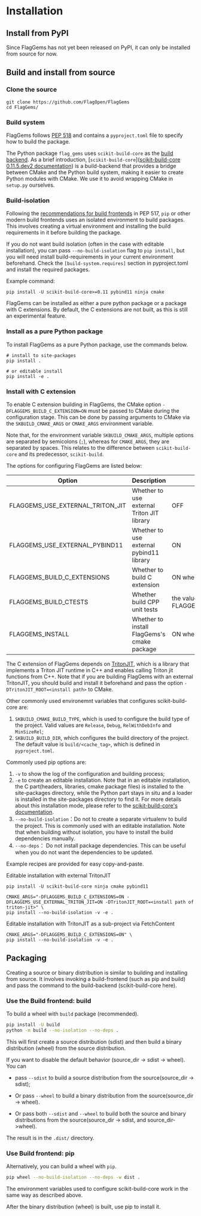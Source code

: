# Installation

## Install from PyPI

Since FlagGems has not yet been released on PyPI, it can only be installed from source for now.

## Build and install from source

### Clone the source

```shell
git clone https://github.com/FlagOpen/FlagGems
cd FlagGems/
```

### Build system

FlagGems follows [PEP 518](https://peps.python.org/pep-0518/) and contains a `pyproject.toml` file to specify how to build the package.

The Python package `flag_gems` uses `scikit-build-core` as the [build backend](https://peps.python.org/pep-0517/#build-backend-interface). As a brief introduction, [`scikit-build-core`]([scikit-build-core 0.11.5.dev2 documentation](https://scikit-build-core.readthedocs.io/en/latest/)) is a build-backend that provides a bridge between CMake and the Python build system, making it easier to create Python modules with CMake. We use it to avoid wrapping CMake in `setup.py` ourselves.

### Build-isolation

Following the [recommendations for build frontends](https://peps.python.org/pep-0517/#recommendations-for-build-frontends-non-normative) in PEP 517, `pip` or other modern build frontends uses an isolated environment to build packages. This involves creating a virtual environment and installing the build requirements in it before building the package.

If you do not want build isolation (often in the case with editable installation), you can pass `--no-build-isolation` flag to `pip install`, but you will need install build-requirements in your current environment beforehand. Check the `[build-system.requires]` section in pyproject.toml and install the required packages.

Example command:

```shell
pip install -U scikit-build-core>=0.11 pybind11 ninja cmake
```

FlagGems can be installed as either a pure python package or a package with C extensions. By default, the C extensions are not built, as this is still an experimental feature.

### Install as a pure Python package

To install FlagGems as a pure Python package, use the commands below.

```shell
# install to site-packages
pip install .

# or editable install
pip install -e .
```

### Install with C extension

To enable C extension building in FlagGems, the CMake option `-DFLAGGEMS_BUILD_C_EXTENSION=ON` must be passed to CMake during the configuration stage. This can be done by passing arguments to CMake via the `SKBUILD_CMAKE_ARGS` or `CMAKE_ARGS` environment variable.

Note that, for the environment variable `SKBUILD_CMAKE_ARGS`, multiple options are separated by semicolons (`;`), whereas for `CMAKE_ARGS`, they are separated by spaces. This relates to the difference between `scikit-build-core` and its predecessor, `scikit-build`.

The options for configuring FlagGems are listed below:

| Option                           | Description                                 | Default                                  |
| -------------------------------- | ------------------------------------------- | ---------------------------------------- |
| FLAGGEMS_USE_EXTERNAL_TRITON_JIT | Whether to use external Triton JIT library  | OFF                                      |
| FLAGGEMS_USE_EXTERNAL_PYBIND11   | Whether to use external pybind11 library    | ON                                       |
| FLAGGEMS_BUILD_C_EXTENSIONS      | Whether to build C extension                | ON when it is the op level project       |
| FLAGGEMS_BUILD_CTESTS            | Whether build CPP unit tests                | the value of FLAGGEMS_BUILD_C_EXTENSIONS |
| FLAGGEMS_INSTALL                 | Whether to install FlagGems's cmake package | ON when it is the op level project       |

The C extension of FlagGems depends on [TritonJIT](https://github.com/iclementine/libtorch_example/), which is a library that implements a Triton JIT runtime in C++ and enables calling Triton jit functions from C++. Note that if you are building FlagGems with an external TritonJIT, you should build and install it beforehand and pass the option `-DTritonJIT_ROOT=<install path>` to CMake.

Other commonly used environemnt variables that configures scikit-build-core are:

1. `SKBUILD_CMAKE_BUILD_TYPE`, which is used to configure the build type of the project. Valid values are `Release`, `Debug`, `RelWithDebInfo` and `MinSizeRel`;
2. `SKBUILD_BUILD_DIR`, which configures the build directory of the project. The default value is `build/<cache_tag>`, which is defined in `pyproject.toml`.

Commonly used pip options are:

1. `-v` to show the log of the configuration and building process;
2. `-e` to create an editable installation. Note that in an editable installation, the C part(headers, libraries, cmake package files) is installed to the site-packages directory, while the Python part stays in situ and a loader is installed in the site-packages directory to find it. For more details about this installation mode, please refer to the [scikit-build-core's documentation](https://scikit-build-core.readthedocs.io/en/latest/configuration/index.html#editable-installs).
3. `--no-build-isolation`：Do not to create a separate virtualenv to build the project. This is commonly used with an editable installation. Note that when building without isolation, you have to install the build dependencies manually.
4. `--no-deps`： Do not install package dependencies. This can be useful when you do not want the dependencies to be updated.

Example recipes are provided for easy copy-and-paste.

Editable installation with external TritonJIT

```shell
pip install -U scikit-build-core ninja cmake pybind11

CMAKE_ARGS="-DFLAGGEMS_BUILD_C_EXTENSIONS=ON -DFLAGGEMS_USE_EXTERNAL_TRITON_JIT=ON -DTritonJIT_ROOT=<install path of triton-jit>" \
pip install --no-build-isolation -v -e .
```

Editable installation with TritonJIT as a sub-project via FetchContent

```shell
CMAKE_ARGS="-DFLAGGEMS_BUILD_C_EXTENSIONS=ON" \
pip install --no-build-isolation -v -e .
```

## Packaging

Creating a source or binary distribution is similar to building and installing from source. It involves invoking a build-frontend (such as pip and build) and pass the command to the build-backend (scikit-build-core here).

### Use the Build frontend: build

To build a wheel with `build` package (recommended).

```sh
pip install -U build
python -m build --no-isolation --no-deps .
```

This will first create a source distribution (sdist) and then build a binary distribution (wheel) from the source distribution.

If you want to disable the default behavior (source_dir -> sdist -> wheel). You can

- pass `--sdist` to build a source distribution from the source(source_dir -> sdist);

- Or pass `--wheel` to build a binary distribution from the source(source_dir -> wheel).

- Or pass both `--sdist` and `--wheel` to build both the source and binary distributions from the source(source_dir -> sdist, and source_dir->wheel).

The result is in the `.dist/` directory.

### Use Build frontend: pip

Alternatively, you can build a wheel with `pip`.

```sh
pip wheel --no-build-isolation --no-deps -w dist .
```

The environment variables used to configure scikit-build-core work in the same way as described above.

After the binary distribution (wheel) is built, use pip to install it.
